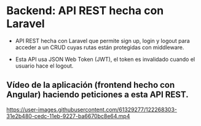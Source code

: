 # Backend: API REST hecha con Laravel

- API REST hecha con Laravel que permite sign up, login y logout para acceder a un CRUD cuyas rutas están protegidas con middleware.

- Esta API usa JSON Web Token (JWT), el token es invalidado cuando el usuario hace el logout.

## Vídeo de la aplicación (frontend hecho con Angular) haciendo peticiones a esta API REST.

https://user-images.githubusercontent.com/61329277/122268303-31e2b480-cedc-11eb-9227-ba6670bc8e64.mp4


